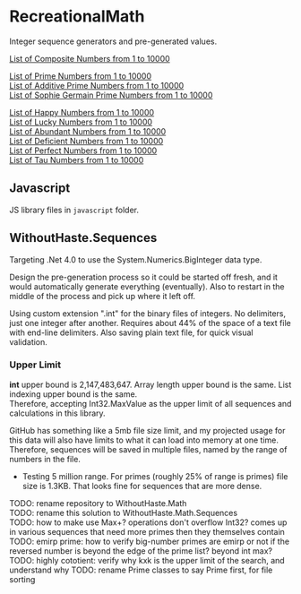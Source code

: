 # RecreationalMath

Integer sequence generators and pre-generated values.

[List of Composite Numbers from 1 to 10000](ListsOfNumbers/Composite_1_10000.txt)  

[List of Prime Numbers from 1 to 10000](ListsOfNumbers/Prime_1_10000.txt)  
[List of Additive Prime Numbers from 1 to 10000](ListsOfNumbers/Prime_Additive_1_10000.txt)  
[List of Sophie Germain Prime Numbers from 1 to 10000](ListsOfNumbers/Prime_SophieGermain_1_10000.txt)  

[List of Happy Numbers from 1 to 10000](ListsOfNumbers/Happy_1_10000.txt)  
[List of Lucky Numbers from 1 to 10000](ListsOfNumbers/Lucky_1_10000.txt)  
[List of Abundant Numbers from 1 to 10000](ListsOfNumbers/Abundant_1_10000.txt)  
[List of Deficient Numbers from 1 to 10000](ListsOfNumbers/Deficient_1_10000.txt)  
[List of Perfect Numbers from 1 to 10000](ListsOfNumbers/Perfect_1_10000.txt)  
[List of Tau Numbers from 1 to 10000](ListsOfNumbers/Tau_1_10000.txt)  

## Javascript

JS library files in `javascript` folder.

## WithoutHaste.Sequences

Targeting .Net 4.0 to use the System.Numerics.BigInteger data type.

Design the pre-generation process so it could be started off fresh, and it would automatically generate everything (eventually). Also to restart in the middle of the process and pick up where it left off.

Using custom extension ".int" for the binary files of integers. No delimiters, just one integer after another. Requires about 44% of the space of a text file with end-line delimiters. Also saving plain text file, for quick visual validation.

### Upper Limit

**int** upper bound is 2,147,483,647. Array length upper bound is the same. List indexing upper bound is the same.  
Therefore, accepting Int32.MaxValue as the upper limit of all sequences and calculations in this library.

GitHub has something like a 5mb file size limit, and my projected usage for this data will also have limits to what it can load into memory at one time. Therefore, sequences will be saved in multiple files, named by the range of numbers in the file.  
- Testing 5 million range. For primes (roughly 25% of range is primes) file size is 1.3KB. That looks fine for sequences that are more dense.


TODO: rename repository to WithoutHaste.Math  
TODO: rename this solution to WithoutHaste.Math.Sequences  
TODO: how to make use Max+? operations don't overflow Int32? comes up in various sequences that need more primes then they themselves contain
TODO: emirp prime: how to verify big-number primes are emirp or not if the reversed number is beyond the edge of the prime list? beyond int max?
TODO: highly cototient: verify why kxk is the upper limit of the search, and understand why
TODO: rename Prime classes to say Prime first, for file sorting
